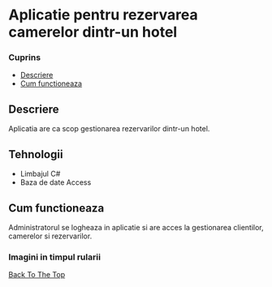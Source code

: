# Aplicatie pentru rezervarea camerelor dintr-un hotel
### Cuprins

- [Descriere](#descriere)
- [Cum functioneaza](#cum-functioneaza)


## Descriere

Aplicatia are ca scop gestionarea rezervarilor dintr-un hotel.

## Tehnologii
- Limbajul C#
- Baza de date Access

## Cum functioneaza
Administratorul se logheaza in aplicatie si are acces la gestionarea clientilor, camerelor si rezervarilor.

### Imagini in timpul rularii


[Back To The Top](#read-me-template)
